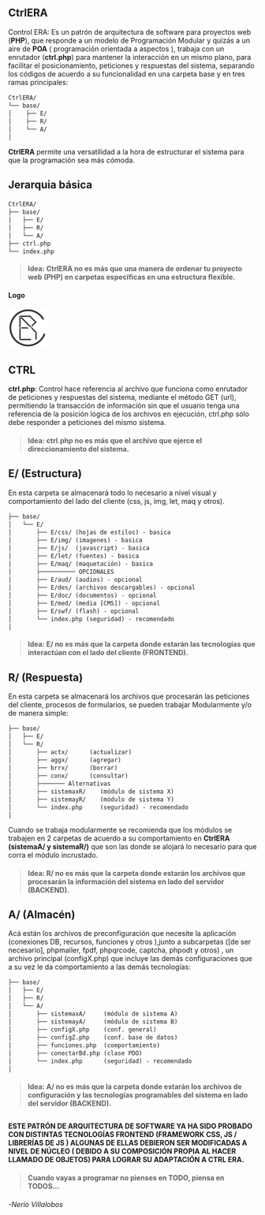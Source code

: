 ## CtrlERA

Control ERA: Es un patrón de arquitectura de software para proyectos web (__PHP__), que responde a un modelo de Programación Modular y quizás a un aire de __POA__ ( programación orientada a aspectos ), trabaja con un enrutador (__ctrl.php__) para mantener la interacción en un mismo plano, para facilitar el posicionamiento, peticiones y respuestas del sistema, separando los códigos de acuerdo a su funcionalidad en una carpeta base y en tres ramas principales:


```
CtrlERA/
└── base/
│    ├── E/
│    ├── R/
│    └── A/
│
```

__CtrlERA__ permite una versatilidad a la hora de estructurar el sistema para que la programación sea más cómoda.

## Jerarquia básica
```
CtrlERA/
├── base/
│   ├── E/
│   ├── R/
│   └── A/
├── ctrl.php
└── index.php
```

> #### Idea: CtrlERA no es más que una manera de ordenar tu proyecto web (PHP) en carpetas específicas en una estructura flexible.

#### Logo
![ctrlera](base/E/img/icon/icon.png)

## CTRL

__ctrl.php__: Control hace referencia al archivo que funciona como enrutador de peticiones y respuestas del sistema, mediante el método GET (url), permitiendo la transacción de información sin que el usuario tenga una referencia de la posición lógica de los archivos en ejecución, ctrl.php sólo debe responder a peticiones del mismo sistema.

> #### Idea: ctrl.php no es más que el archivo que ejerce el direccionamiento del sistema.


## E/ (Estructura)
En esta carpeta se almacenará todo lo necesario a nivel visual y comportamiento del lado del cliente (css, js, img, let, maq y otros).

```
├── base/
│   └── E/
│       ├── E/css/ (hojas de estilos) - basica
│       ├── E/img/ (imagenes) - basica
│       ├── E/js/  (javascript) - basica
│       ├── E/let/ (fuentes) - basica
│       ├── E/maq/ (maquetación) - basica
│       ├────────── OPCIONALES
│       ├── E/aud/ (audios) - opcional
│       ├── E/des/ (archivos descargables) - opcional
│       ├── E/doc/ (documentos) - opcional
│       ├── E/med/ (media [CMS]) - opcional
│       ├── E/swf/ (flash) - opcional
│       └── index.php (seguridad) - recomendado
│
```
> #### Idea: E/ no es más que la carpeta donde estarán las tecnologías que interactúan con el lado del cliente (FRONTEND).

## R/ (Respuesta)
En esta carpeta se almacenará los archivos que procesarán las peticiones del cliente, procesos de formularios, se pueden trabajar Modularmente y/o de manera simple:

 ```
├── base/
│   ├── E/
│   └── R/
│       ├── actx/      (actualizar)
│       ├── aggx/      (agregar)
│       ├── brrx/      (borrar)
│       ├── conx/      (consultar)
│       ├─────── Alternativas
│       ├── sistemaxR/    (módulo de sistema X)
│       ├── sistemayR/    (módulo de sistema Y)
│       └── index.php     (seguridad) - recomendado
│
```
Cuando se trabaja modularmente se recomienda que los módulos se trabajen en 2 carpetas de acuerdo a su comportamiento en __CtrlERA (sistemaA/ y sistemaR/)__ que son las donde se alojará lo necesario para que corra el módulo incrustado.


> #### Idea: R/ no es más que la carpeta donde estarán los archivos que procesarán la información del sistema en lado del servidor (BACKEND).

## A/ (Almacén)
Acá están los archivos de preconfiguración que necesite la aplicación (conexiones DB, recursos, funciones y otros ),junto a subcarpetas ([de ser necesario], phpmailer, fpdf, phpqrcode, captcha, phpodt y otros) , un archivo principal (configX.php) que incluye las demás configuraciones que a su vez le da comportamiento a las demás tecnologías:

 ```
├── base/
│   ├── E/
│   ├── R/
│   └── A/
│       ├── sistemaxA/     (módulo de sistema A)
│       ├── sistemayA/     (módulo de sistema B)
│       ├── configX.php    (conf. general)
│       ├── configZ.php    (conf. base de datos)
│       ├── funciones.php  (comportamiento)
│       ├── conectarBd.php (clase PDO)
│       └── index.php      (seguridad) - recomendado
│
```

> #### Idea: A/ no es más que la carpeta donde estarán los archivos de configuración y las tecnologías programables del sistema en lado del servidor (BACKEND).

## 

#### ESTE PATRÓN DE ARQUITECTURA DE SOFTWARE YA HA SIDO PROBADO CON DISTINTAS TECNOLOGÍAS FRONTEND (FRAMEWORK CSS, JS / LIBRERÍAS DE JS ) ALGUNAS DE ELLAS DEBIERON SER  MODIFICADAS A NIVEL DE NÚCLEO ( DEBIDO A SU COMPOSICIÓN PROPIA AL HACER LLAMADO DE OBJETOS) PARA LOGRAR SU ADAPTACIÓN A CTRL ERA.



> #### Cuando vayas a programar no pienses en TODO, piensa en TODOS...
###### -Nerio Villalobos
